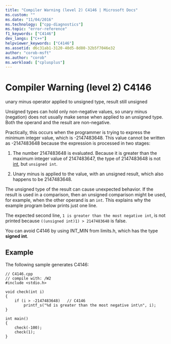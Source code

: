 ```yaml
---
title: "Compiler Warning (level 2) C4146 | Microsoft Docs"
ms.custom: ""
ms.date: "11/04/2016"
ms.technology: ["cpp-diagnostics"]
ms.topic: "error-reference"
f1_keywords: ["C4146"]
dev_langs: ["C++"]
helpviewer_keywords: ["C4146"]
ms.assetid: d6c31ab1-3120-40d5-8d80-32b5f7046e32
author: "corob-msft"
ms.author: "corob"
ms.workload: ["cplusplus"]
---
```

# Compiler Warning (level 2) C4146
unary minus operator applied to unsigned type, result still unsigned  
  
 Unsigned types can hold only non-negative values, so unary minus (negation) does not usually make sense when applied to an unsigned type. Both the operand and the result are non-negative.  
  
 Practically, this occurs when the programmer is trying to express the minimum integer value, which is -2147483648. This value cannot be written as -2147483648 because the expression is processed in two stages:  
  
1.  The number 2147483648 is evaluated. Because it is greater than the maximum integer value of 2147483647, the type of 2147483648 is not [int](../../c-language/integer-types.md), but `unsigned int`.  
  
2.  Unary minus is applied to the value, with an unsigned result, which also happens to be 2147483648.  
  
 The unsigned type of the result can cause unexpected behavior. If the result is used in a comparison, then an unsigned comparison might be used, for example, when the other operand is an `int`. This explains why the example program below prints just one line.  
  
 The expected second line, `1 is greater than the most negative int`, is not printed because `((unsigned int)1) > 2147483648` is false.  
  
 You can avoid C4146 by using INT_MIN from limits.h, which has the type **signed int**.  
  
## Example  
 The following sample generates C4146:  
  
```  
// C4146.cpp  
// compile with: /W2  
#include <stdio.h>  
  
void check(int i)   
{  
    if (i > -2147483648)   // C4146  
        printf_s("%d is greater than the most negative int\n", i);  
}  
  
int main()   
{  
    check(-100);  
    check(1);  
}  
```